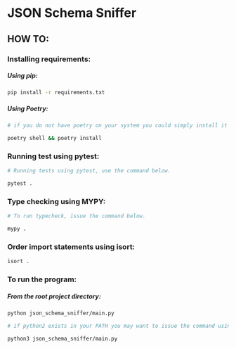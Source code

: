 # JSON Schema Sniffer

## HOW TO:
### Installing requirements:
##### Using pip: 

```bash
pip install -r requirements.txt

```

##### Using Poetry:
```bash
# if you do not have poetry on your system you could simply install it via pip using "pip install poetry".

poetry shell && poetry install

```

### Running test using pytest:

```bash
# Running tests using pytest, use the command below.

pytest .

```

### Type checking using MYPY:

```bash
# To run typecheck, issue the command below.

mypy .

```

### Order import statements using isort:

```bash
isort .
```

### To run the program:
##### From the root project directory:
```bash
python json_schema_sniffer/main.py

# if python2 exists in your PATH you may want to issue the command using

python3 json_schema_sniffer/main.py

```